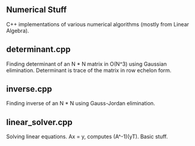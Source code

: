 ## Numerical Stuff

C++ implementations of various numerical algorithms (mostly from Linear Algebra). 

## determinant.cpp
Finding determinant of an N * N matrix in O(N^3) using Gaussian elimination. Determinant is trace of the matrix in row echelon form.

## inverse.cpp
Finding inverse of an N * N using Gauss-Jordan elimination.

## linear_solver.cpp
Solving linear equations. Ax = y, computes (A^-1)(yT). Basic stuff.
